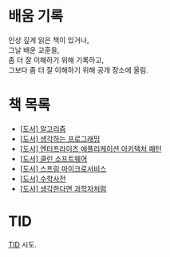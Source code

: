 # 배움 기록

인상 깊게 읽은 책이 있거나,<br/>
그날 배운 교훈을,<br/>
좀 더 잘 이해하기 위해 기록하고,<br/>
그보다 좀 더 잘 이해하기 위해 공개 장소에 올림.<br/>

# 책 목록

- [[도서] 알고리즘](algorithm/README.md)
- [[도서] 생각하는 프로그래밍](pp/README.md)
- [[도서] 엔터프라이즈 애플리케이션 아키텍처 패턴](poeaa/README.md)
- [[도서] 클린 소프트웨어](cleansw/README.md)
- [[도서] 스프링 마이크로서비스](spring-ms/README.md)
- [[도서] 수학사전](mathdict/README.md)
- [[도서] 생각한다면 과학자처럼](sientific-habits-of-mind/README.md)

# TID

[TID](tid/README.md) 시도.
